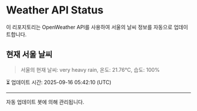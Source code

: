 
# Weather API Status

이 리포지토리는 OpenWeather API를 사용하여 서울의 날씨 정보를 자동으로 업데이트합니다.

## 현재 서울 날씨
> 서울의 현재 날씨: very heavy rain, 온도: 21.76°C, 습도: 100%

⏳ 업데이트 시간: 2025-09-16 05:42:10 (UTC)

---
자동 업데이트 봇에 의해 관리됩니다.
